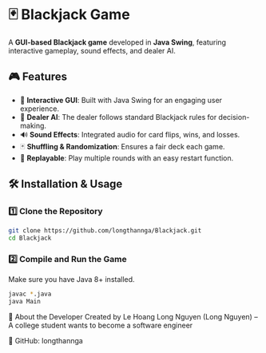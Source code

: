 # 🃏 Blackjack Game

A **GUI-based Blackjack game** developed in **Java Swing**, featuring interactive gameplay, sound effects, and dealer AI.

## 🎮 Features

- 🎨 **Interactive GUI**: Built with Java Swing for an engaging user experience.
- 🧠 **Dealer AI**: The dealer follows standard Blackjack rules for decision-making.
- 🔊 **Sound Effects**: Integrated audio for card flips, wins, and losses.
- 🃏 **Shuffling & Randomization**: Ensures a fair deck each game.
- 🔄 **Replayable**: Play multiple rounds with an easy restart function.

## 🛠️ Installation & Usage

### 1️⃣ Clone the Repository  
```bash
git clone https://github.com/longthannga/Blackjack.git
cd Blackjack
```

### 2️⃣ Compile and Run the Game
Make sure you have Java 8+ installed.
```bash
javac *.java
java Main
```

🚀 About the Developer
Created by Le Hoang Long Nguyen (Long Nguyen) – A college student wants to become a software engineer

🔗 GitHub: longthannga
